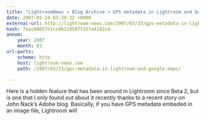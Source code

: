 ```yaml
---
title: "LightroomNews » Blog Archive » GPS metadata in Lightroom and Google Maps"
date: 2007-03-24 03:39:22 +0000
external-url: http://lightroom-news.com/2007/03/23/gps-metadata-in-lightroom-and-google-maps/
hash: 7eac0865761ccdb119587f257a4192cd
annum:
    year: 2007
    month: 03
url-parts:
    scheme: http
    host: lightroom-news.com
    path: /2007/03/23/gps-metadata-in-lightroom-and-google-maps/

---
```


Here is a hidden feature that has been around in Lightroom since Beta 2, but is one that I only found out about it recently thanks to a recent story on John Nack’s Adobe blog. Basically, if you have GPS metadata embeded in an image file, Lightroom will
